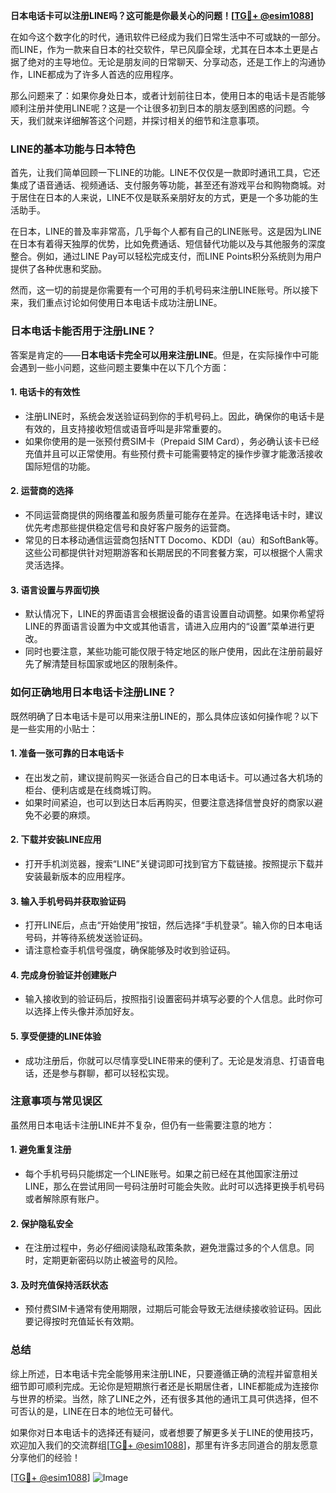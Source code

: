 **日本电话卡可以注册LINE吗？这可能是你最关心的问题！[[TG💪+ @esim1088](https://t.me/s/esim1088)]**

在如今这个数字化的时代，通讯软件已经成为我们日常生活中不可或缺的一部分。而LINE，作为一款来自日本的社交软件，早已风靡全球，尤其在日本本土更是占据了绝对的主导地位。无论是朋友间的日常聊天、分享动态，还是工作上的沟通协作，LINE都成为了许多人首选的应用程序。

那么问题来了：如果你身处日本，或者计划前往日本，使用日本的电话卡是否能够顺利注册并使用LINE呢？这是一个让很多初到日本的朋友感到困惑的问题。今天，我们就来详细解答这个问题，并探讨相关的细节和注意事项。

### LINE的基本功能与日本特色

首先，让我们简单回顾一下LINE的功能。LINE不仅仅是一款即时通讯工具，它还集成了语音通话、视频通话、支付服务等功能，甚至还有游戏平台和购物商城。对于居住在日本的人来说，LINE不仅是联系亲朋好友的方式，更是一个多功能的生活助手。

在日本，LINE的普及率非常高，几乎每个人都有自己的LINE账号。这是因为LINE在日本有着得天独厚的优势，比如免费通话、短信替代功能以及与其他服务的深度整合。例如，通过LINE Pay可以轻松完成支付，而LINE Points积分系统则为用户提供了各种优惠和奖励。

然而，这一切的前提是你需要有一个可用的手机号码来注册LINE账号。所以接下来，我们重点讨论如何使用日本电话卡成功注册LINE。

### 日本电话卡能否用于注册LINE？

答案是肯定的——**日本电话卡完全可以用来注册LINE**。但是，在实际操作中可能会遇到一些小问题，这些问题主要集中在以下几个方面：

#### 1. **电话卡的有效性**
   - 注册LINE时，系统会发送验证码到你的手机号码上。因此，确保你的电话卡是有效的，且支持接收短信或语音呼叫是非常重要的。
   - 如果你使用的是一张预付费SIM卡（Prepaid SIM Card），务必确认该卡已经充值并且可以正常使用。有些预付费卡可能需要特定的操作步骤才能激活接收国际短信的功能。

#### 2. **运营商的选择**
   - 不同运营商提供的网络覆盖和服务质量可能存在差异。在选择电话卡时，建议优先考虑那些提供稳定信号和良好客户服务的运营商。
   - 常见的日本移动通信运营商包括NTT Docomo、KDDI（au）和SoftBank等。这些公司都提供针对短期游客和长期居民的不同套餐方案，可以根据个人需求灵活选择。

#### 3. **语言设置与界面切换**
   - 默认情况下，LINE的界面语言会根据设备的语言设置自动调整。如果你希望将LINE的界面语言设置为中文或其他语言，请进入应用内的“设置”菜单进行更改。
   - 同时也要注意，某些功能可能仅限于特定地区的账户使用，因此在注册前最好先了解清楚目标国家或地区的限制条件。

### 如何正确地用日本电话卡注册LINE？

既然明确了日本电话卡是可以用来注册LINE的，那么具体应该如何操作呢？以下是一些实用的小贴士：

#### 1. **准备一张可靠的日本电话卡**
   - 在出发之前，建议提前购买一张适合自己的日本电话卡。可以通过各大机场的柜台、便利店或是在线商城订购。
   - 如果时间紧迫，也可以到达日本后再购买，但要注意选择信誉良好的商家以避免不必要的麻烦。

#### 2. **下载并安装LINE应用**
   - 打开手机浏览器，搜索“LINE”关键词即可找到官方下载链接。按照提示下载并安装最新版本的应用程序。

#### 3. **输入手机号码并获取验证码**
   - 打开LINE后，点击“开始使用”按钮，然后选择“手机登录”。输入你的日本电话号码，并等待系统发送验证码。
   - 请注意检查手机信号强度，确保能够及时收到验证码。

#### 4. **完成身份验证并创建账户**
   - 输入接收到的验证码后，按照指引设置密码并填写必要的个人信息。此时你可以选择上传头像并添加好友。

#### 5. **享受便捷的LINE体验**
   - 成功注册后，你就可以尽情享受LINE带来的便利了。无论是发消息、打语音电话，还是参与群聊，都可以轻松实现。

### 注意事项与常见误区

虽然用日本电话卡注册LINE并不复杂，但仍有一些需要注意的地方：

#### 1. **避免重复注册**
   - 每个手机号码只能绑定一个LINE账号。如果之前已经在其他国家注册过LINE，那么在尝试用同一号码注册时可能会失败。此时可以选择更换手机号码或者解除原有账户。

#### 2. **保护隐私安全**
   - 在注册过程中，务必仔细阅读隐私政策条款，避免泄露过多的个人信息。同时，定期更新密码以防止被盗号的风险。

#### 3. **及时充值保持活跃状态**
   - 预付费SIM卡通常有使用期限，过期后可能会导致无法继续接收验证码。因此要记得按时充值延长有效期。

### 总结

综上所述，日本电话卡完全能够用来注册LINE，只要遵循正确的流程并留意相关细节即可顺利完成。无论你是短期旅行者还是长期居住者，LINE都能成为连接你与世界的桥梁。当然，除了LINE之外，还有很多其他的通讯工具可供选择，但不可否认的是，LINE在日本的地位无可替代。

如果你对日本电话卡的选择还有疑问，或者想要了解更多关于LINE的使用技巧，欢迎加入我们的交流群组[[TG💪+ @esim1088](https://t.me/s/esim1088)]，那里有许多志同道合的朋友愿意分享他们的经验！

[[TG💪+ @esim1088](https://t.me/s/esim1088)] ![Image](https://i.postimg.cc/4NQfJmqS/Snipaste-2025-05-13-00-14-12.png)